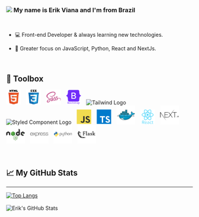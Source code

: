 ### <img src="https://media.giphy.com/media/ehz3LfVj7NvpY8jYUY/giphy.gif" width="30px"> My name is Erik Viana and I'm from Brazil

<br>

* 💻 Front-end Developer & always learning new technologies. <br>

* 🚀 Greater focus on JavaScript, Python, React and NextJs. <br>

<br>


🧰 Toolbox
---

<img src="https://github.com/devicons/devicon/blob/master/icons/html5/html5-original-wordmark.svg" alt="HTML5 Logo" width="40" height="40"/>&emsp;<img src="https://github.com/devicons/devicon/blob/master/icons/css3/css3-original-wordmark.svg" alt="CSS3 Logo" width="40" height="40"/>&emsp;<img src="https://github.com/devicons/devicon/blob/master/icons/sass/sass-original.svg" alt="SASS Logo" width="40" height="40"/>&emsp;<img src="https://github.com/devicons/devicon/blob/master/icons/bootstrap/bootstrap-plain-wordmark.svg" alt="Bootstrap Logo" width="40" height="40"/>&emsp;<img src="https://cdn.worldvectorlogo.com/logos/tailwind-css-1.svg" alt="Tailwind Logo" width="50" height="50"/>&emsp;<img src="https://cdn.worldvectorlogo.com/logos/styled-components-1.svg" alt="Styled Component Logo" width="40" height="40"/>&emsp;<img src="https://github.com/devicons/devicon/blob/master/icons/javascript/javascript-original.svg" alt="Javascript Logo" width="40" height="40"/>&emsp;<img src="https://github.com/devicons/devicon/blob/master/icons/typescript/typescript-original.svg" alt="Typescript Logo" width="40" height="40"/>&emsp;<img src="https://github.com/devicons/devicon/blob/master/icons/docker/docker-original.svg" alt="Docker Logo" width="50" height="50"/>&emsp;<img src="https://github.com/devicons/devicon/blob/master/icons/react/react-original-wordmark.svg" alt="ReactJS Logo" width="40" height="40"/>&emsp;<img src="https://github.com/devicons/devicon/blob/master/icons/nextjs/nextjs-original-wordmark.svg" alt="NextJS Logo" width="50" height="50"/>&emsp;<img src="https://github.com/devicons/devicon/blob/master/icons/nodejs/nodejs-original-wordmark.svg" alt="NodeJS Logo" width="50" height="50"/>&emsp;<img src="https://github.com/devicons/devicon/blob/master/icons/express/express-original-wordmark.svg" alt="Express Logo" width="50" height="50"/>&emsp;<img src="https://github.com/devicons/devicon/blob/master/icons/python/python-original-wordmark.svg" alt="Python Logo" width="50" height="50"/>&emsp;<img src="https://github.com/devicons/devicon/blob/master/icons/flask/flask-original-wordmark.svg" alt="Flask Logo" width="50" height="50"/>

<br>


## &#x1f4c8; My GitHub Stats
---

[![Top Langs](https://github-readme-stats.vercel.app/api/top-langs/?username=kinerik&layout=compact&theme=nightowl)](https://github.com/kinerik) <br>
<br>
![Erik's GitHub Stats](https://github-readme-stats.vercel.app/api?username=kinerik&hide=contribs,prs&theme=nightowl) <br>
